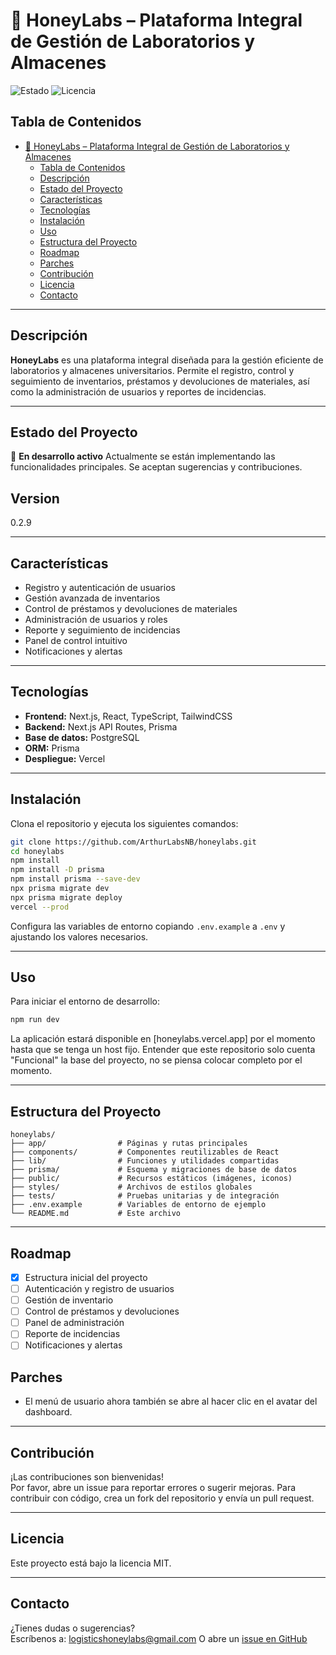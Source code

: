 # 🍯 HoneyLabs – Plataforma Integral de Gestión de Laboratorios y Almacenes

![Estado](https://img.shields.io/badge/estado-en%20desarrollo-yellow)
![Licencia](https://img.shields.io/badge/licencia-MIT-blue)

## Tabla de Contenidos

- [🍯 HoneyLabs – Plataforma Integral de Gestión de Laboratorios y Almacenes](#-honeylabs--plataforma-integral-de-gestión-de-laboratorios-y-almacenes)
  - [Tabla de Contenidos](#tabla-de-contenidos)
  - [Descripción](#descripción)
  - [Estado del Proyecto](#estado-del-proyecto)
  - [Características](#características)
  - [Tecnologías](#tecnologías)
  - [Instalación](#instalación)
  - [Uso](#uso)
  - [Estructura del Proyecto](#estructura-del-proyecto)
  - [Roadmap](#roadmap)
  - [Parches](#parches)
  - [Contribución](#contribución)
  - [Licencia](#licencia)
  - [Contacto](#contacto)

---

## Descripción

**HoneyLabs** es una plataforma integral diseñada para la gestión eficiente de laboratorios y almacenes universitarios. Permite el registro, control y seguimiento de inventarios, préstamos y devoluciones de materiales, así como la administración de usuarios y reportes de incidencias.

---

## Estado del Proyecto

🚧 **En desarrollo activo**
Actualmente se están implementando las funcionalidades principales. Se aceptan sugerencias y contribuciones.

## Version

0.2.9

---

## Características

- Registro y autenticación de usuarios
- Gestión avanzada de inventarios
- Control de préstamos y devoluciones de materiales
- Administración de usuarios y roles
- Reporte y seguimiento de incidencias
- Panel de control intuitivo
- Notificaciones y alertas

---

## Tecnologías

- **Frontend:** Next.js, React, TypeScript, TailwindCSS
- **Backend:** Next.js API Routes, Prisma
- **Base de datos:** PostgreSQL
- **ORM:** Prisma
- **Despliegue:** Vercel

---

## Instalación

Clona el repositorio y ejecuta los siguientes comandos:

```sh
git clone https://github.com/ArthurLabsNB/honeylabs.git
cd honeylabs
npm install
npm install -D prisma 
npm install prisma --save-dev
npx prisma migrate dev
npx prisma migrate deploy
vercel --prod
```

Configura las variables de entorno copiando `.env.example` a `.env` y ajustando los valores necesarios.

---

## Uso

Para iniciar el entorno de desarrollo:

```sh
npm run dev
```

La aplicación estará disponible en [honeylabs.vercel.app] por el momento hasta que se tenga un host fijo.
Entender que este repositorio solo cuenta "Funcional" la base del proyecto, no se piensa colocar completo por el momento.

---

## Estructura del Proyecto

```
honeylabs/
├── app/                # Páginas y rutas principales
├── components/         # Componentes reutilizables de React
├── lib/                # Funciones y utilidades compartidas
├── prisma/             # Esquema y migraciones de base de datos
├── public/             # Recursos estáticos (imágenes, iconos)
├── styles/             # Archivos de estilos globales
├── tests/              # Pruebas unitarias y de integración
├── .env.example        # Variables de entorno de ejemplo
└── README.md           # Este archivo
```

---

## Roadmap

- [x] Estructura inicial del proyecto
- [ ] Autenticación y registro de usuarios
- [ ] Gestión de inventario
- [ ] Control de préstamos y devoluciones
- [ ] Panel de administración
- [ ] Reporte de incidencias
- [ ] Notificaciones y alertas

## Parches
* El menú de usuario ahora también se abre al hacer clic en el avatar del dashboard.


---

## Contribución

¡Las contribuciones son bienvenidas!  
Por favor, abre un issue para reportar errores o sugerir mejoras. Para contribuir con código, crea un fork del repositorio y envía un pull request.

---

## Licencia

Este proyecto está bajo la licencia MIT.

---

## Contacto

¿Tienes dudas o sugerencias?  
Escríbenos a: logisticshoneylabs@gmail.com
O abre un [issue en GitHub](https://github.com/tu-org/honeylabs/issues)
